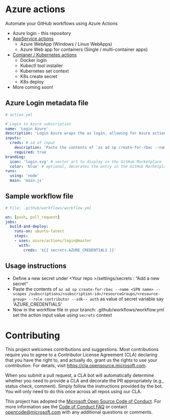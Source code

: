 # Azure actions

Automate your GitHub workflows using Azure Actions

- Azure login - this repository
- [AppService actions](https://github.com/Azure/appservice-actions)
  - Azure WebApp (Windows / Linux WebApps)
  - Azure Web app for containers (Single / multi-container apps)
- [Contaner / Kubernetes actions](https://github.com/Azure/k8s-actions)
  - Docker login
  - Kubectl tool installer
  - Kubernetes set context
  - K8s create secret
  - K8s deploy
- More coming soon!



## Azure Login metadata file
```yaml
# action.yml

# Login to Azure subscription
name: 'Login Azure'
description: 'Login Azure wraps the az login, allowing for Azure actions to log into Azure'
inputs: 
  creds: # id of input
    description: 'Paste the contents of `az ad sp create-for-rbac --name <SPN name> --scopes /subscriptions/<subsciption-id>/resourceGroups/<resource-group> --role contributor --sdk-auth` as value of secret variable: AZURE_CREDENTIALS'
    required: true
branding:
  icon: 'login.svg' # vector art to display in the GitHub Marketplace
  color: 'blue' # optional, decorates the entry in the GitHub Marketplace
runs:
  using: 'node'
  main: 'main.js'
```

## Sample workflow file

```yaml
# File: .github/workflows/workflow.yml

on: [push, pull_request]
jobs:
  build-and-deploy:
    runs-on: ubuntu-latest
    steps:
    - uses: azure/actions/login@master
      with:
        creds: '${{ secrets.AZURE_CREDENTIALS }}'
```
## Usage instructions
- Define a new secret under &lt;Your repo &gt;/settings/secrets : “Add a new secret”
- Paste the contents of `az ad sp create-for-rbac --name <SPN name> --scopes /subscriptions/<subscription-id>/resourceGroups/<resource-group> --role contributor --sdk-- auth` as value of secret variable say 'AZURE_CREDENTIALS'
- Now in the workflow file in your branch: .github/workflows/workflow.yml set the action input value using `secrets` context


# Contributing

This project welcomes contributions and suggestions.  Most contributions require you to agree to a
Contributor License Agreement (CLA) declaring that you have the right to, and actually do, grant us
the rights to use your contribution. For details, visit https://cla.opensource.microsoft.com.

When you submit a pull request, a CLA bot will automatically determine whether you need to provide
a CLA and decorate the PR appropriately (e.g., status check, comment). Simply follow the instructions
provided by the bot. You will only need to do this once across all repos using our CLA.

This project has adopted the [Microsoft Open Source Code of Conduct](https://opensource.microsoft.com/codeofconduct/).
For more information see the [Code of Conduct FAQ](https://opensource.microsoft.com/codeofconduct/faq/) or
contact [opencode@microsoft.com](mailto:opencode@microsoft.com) with any additional questions or comments.
